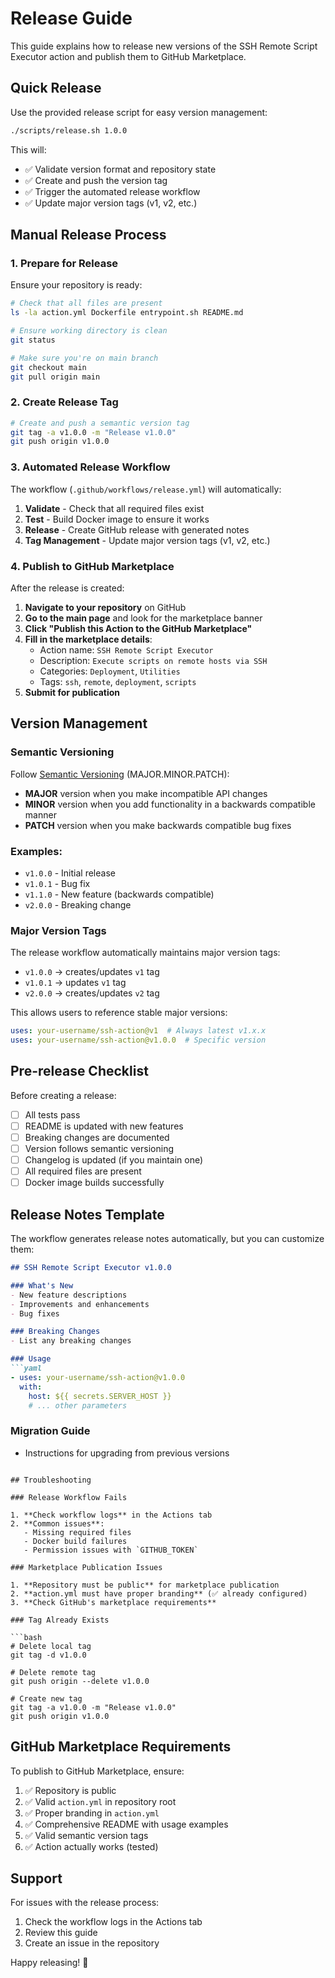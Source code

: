 # Release Guide

This guide explains how to release new versions of the SSH Remote Script Executor action and publish them to GitHub Marketplace.

## Quick Release

Use the provided release script for easy version management:

```bash
./scripts/release.sh 1.0.0
```

This will:
- ✅ Validate version format and repository state
- ✅ Create and push the version tag
- ✅ Trigger the automated release workflow
- ✅ Update major version tags (v1, v2, etc.)

## Manual Release Process

### 1. Prepare for Release

Ensure your repository is ready:

```bash
# Check that all files are present
ls -la action.yml Dockerfile entrypoint.sh README.md

# Ensure working directory is clean
git status

# Make sure you're on main branch
git checkout main
git pull origin main
```

### 2. Create Release Tag

```bash
# Create and push a semantic version tag
git tag -a v1.0.0 -m "Release v1.0.0"
git push origin v1.0.0
```

### 3. Automated Release Workflow

The workflow (`.github/workflows/release.yml`) will automatically:

1. **Validate** - Check that all required files exist
2. **Test** - Build Docker image to ensure it works
3. **Release** - Create GitHub release with generated notes
4. **Tag Management** - Update major version tags (v1, v2, etc.)

### 4. Publish to GitHub Marketplace

After the release is created:

1. **Navigate to your repository** on GitHub
2. **Go to the main page** and look for the marketplace banner
3. **Click "Publish this Action to the GitHub Marketplace"**
4. **Fill in the marketplace details**:
   - Action name: `SSH Remote Script Executor`
   - Description: `Execute scripts on remote hosts via SSH`
   - Categories: `Deployment`, `Utilities`
   - Tags: `ssh`, `remote`, `deployment`, `scripts`
5. **Submit for publication**

## Version Management

### Semantic Versioning

Follow [Semantic Versioning](https://semver.org/) (MAJOR.MINOR.PATCH):

- **MAJOR** version when you make incompatible API changes
- **MINOR** version when you add functionality in a backwards compatible manner
- **PATCH** version when you make backwards compatible bug fixes

### Examples:
- `v1.0.0` - Initial release
- `v1.0.1` - Bug fix
- `v1.1.0` - New feature (backwards compatible)
- `v2.0.0` - Breaking change

### Major Version Tags

The release workflow automatically maintains major version tags:
- `v1.0.0` → creates/updates `v1` tag
- `v1.0.1` → updates `v1` tag
- `v2.0.0` → creates/updates `v2` tag

This allows users to reference stable major versions:
```yaml
uses: your-username/ssh-action@v1  # Always latest v1.x.x
uses: your-username/ssh-action@v1.0.0  # Specific version
```

## Pre-release Checklist

Before creating a release:

- [ ] All tests pass
- [ ] README is updated with new features
- [ ] Breaking changes are documented
- [ ] Version follows semantic versioning
- [ ] Changelog is updated (if you maintain one)
- [ ] All required files are present
- [ ] Docker image builds successfully

## Release Notes Template

The workflow generates release notes automatically, but you can customize them:

```markdown
## SSH Remote Script Executor v1.0.0

### What's New
- New feature descriptions
- Improvements and enhancements
- Bug fixes

### Breaking Changes
- List any breaking changes

### Usage
```yaml
- uses: your-username/ssh-action@v1.0.0
  with:
    host: ${{ secrets.SERVER_HOST }}
    # ... other parameters
```

### Migration Guide
- Instructions for upgrading from previous versions
```

## Troubleshooting

### Release Workflow Fails

1. **Check workflow logs** in the Actions tab
2. **Common issues**:
   - Missing required files
   - Docker build failures
   - Permission issues with `GITHUB_TOKEN`

### Marketplace Publication Issues

1. **Repository must be public** for marketplace publication
2. **action.yml must have proper branding** (✅ already configured)
3. **Check GitHub's marketplace requirements**

### Tag Already Exists

```bash
# Delete local tag
git tag -d v1.0.0

# Delete remote tag
git push origin --delete v1.0.0

# Create new tag
git tag -a v1.0.0 -m "Release v1.0.0"
git push origin v1.0.0
```

## GitHub Marketplace Requirements

To publish to GitHub Marketplace, ensure:

1. ✅ Repository is public
2. ✅ Valid `action.yml` in repository root
3. ✅ Proper branding in `action.yml`
4. ✅ Comprehensive README with usage examples
5. ✅ Valid semantic version tags
6. ✅ Action actually works (tested)

## Support

For issues with the release process:
1. Check the workflow logs in the Actions tab
2. Review this guide
3. Create an issue in the repository

Happy releasing! 🚀 